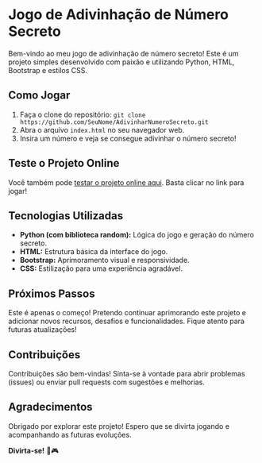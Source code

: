 # Jogo de Adivinhação de Número Secreto

Bem-vindo ao meu jogo de adivinhação de número secreto! Este é um projeto simples desenvolvido com paixão e utilizando Python, HTML, Bootstrap e estilos CSS.

## Como Jogar

1. Faça o clone do repositório: `git clone https://github.com/SeuNome/AdivinharNumeroSecreto.git`
2. Abra o arquivo `index.html` no seu navegador web.
3. Insira um número e veja se consegue adivinhar o número secreto!

## Teste o Projeto Online

Você também pode [testar o projeto online aqui](https://guesssecretnumber.onrender.com/). Basta clicar no link para jogar!

## Tecnologias Utilizadas

- **Python (com biblioteca random):** Lógica do jogo e geração do número secreto.
- **HTML:** Estrutura básica da interface do jogo.
- **Bootstrap:** Aprimoramento visual e responsividade.
- **CSS:** Estilização para uma experiência agradável.

## Próximos Passos

Este é apenas o começo! Pretendo continuar aprimorando este projeto e adicionar novos recursos, desafios e funcionalidades. Fique atento para futuras atualizações!

## Contribuições

Contribuições são bem-vindas! Sinta-se à vontade para abrir problemas (issues) ou enviar pull requests com sugestões e melhorias.

## Agradecimentos

Obrigado por explorar este projeto! Espero que se divirta jogando e acompanhando as futuras evoluções.

**Divirta-se!** 🚀🎮
